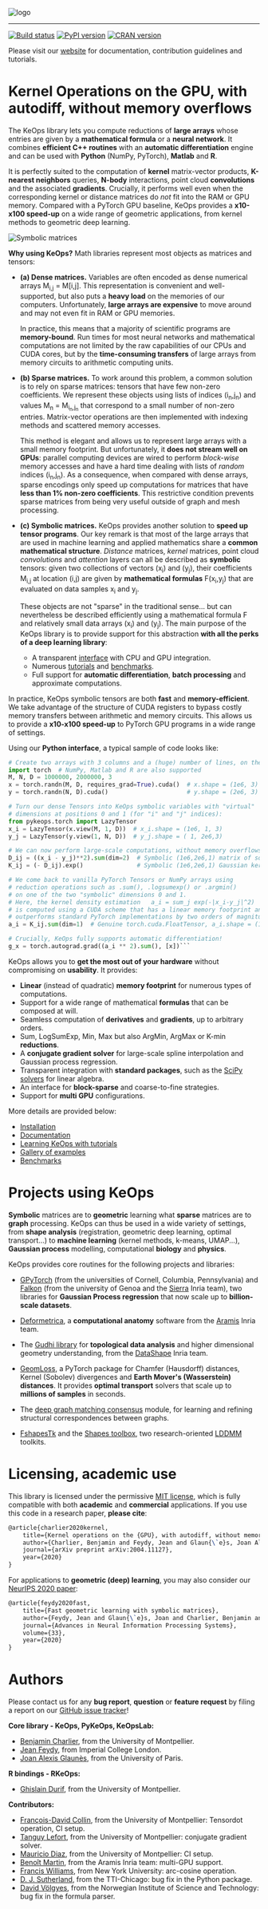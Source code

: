 ![logo](./doc/_static/logo/keops_logo.png)

----------------------------------------------------------------------------------

[![Build status](https://ci.inria.fr/keops/buildStatus/icon?job=keops%2Fmaster)](https://ci.inria.fr/keops/job/keops/job/master/)
[![PyPI version](https://badge.fury.io/py/pykeops.svg)](https://pypi.org/project/pykeops/)
[![CRAN version](https://www.r-pkg.org/badges/version/rkeops)](https://cran.r-project.org/web/packages/rkeops/index.html)


Please visit our [website](https://www.kernel-operations.io/) for 
documentation, contribution guidelines and tutorials.

# Kernel Operations on the GPU, with autodiff, without memory overflows

The KeOps library lets you compute reductions of **large arrays** 
whose entries are given by a **mathematical formula** or a **neural network**. 
It combines **efficient C++ routines** with an **automatic differentiation** 
engine and can be used with **Python** (NumPy, PyTorch), **Matlab** and **R**.

It is perfectly suited to the computation of **kernel** matrix-vector products,
**K-nearest neighbors** queries, **N-body** interactions,
point cloud **convolutions** and the associated **gradients**.
Crucially, it performs well even when the corresponding kernel or distance 
matrices do *not* fit into the RAM or GPU memory.
Compared with a PyTorch GPU baseline, KeOps provides
a **x10-x100 speed-up** on a wide range of geometric applications,
from kernel methods to geometric deep learning.

![Symbolic matrices](./doc/_static/symbolic_matrix.svg)

**Why using KeOps?**
Math libraries represent most objects as matrices and tensors:

- **(a) Dense matrices.** Variables are often encoded as
  dense numerical arrays M<sub>i,j</sub> = M[i,j].
  This representation is convenient and well-supported,
  but also puts a **heavy load** on the memories of our computers.
  Unfortunately, **large arrays are expensive** to move around and
  may not even fit in RAM or GPU memories.

  In practice, this means that a majority of scientific programs are **memory-bound**.
  Run times for most neural networks and mathematical computations
  are not limited by the raw capabilities of our CPUs and CUDA cores,
  but by the **time-consuming transfers** of large arrays
  from memory circuits to arithmetic computing units.

- **(b) Sparse matrices.** To work around this problem, a common solution is to rely on
  sparse matrices: tensors that have few non-zero coefficients.
  We represent these objects using lists of indices
  (i<sub>n</sub>,j<sub>n</sub>) and values M<sub>n</sub> = M<sub>i<sub>n</sub>,j<sub>n</sub></sub>
  that correspond to a small number of non-zero entries.
  Matrix-vector operations are then implemented with
  indexing methods and scattered memory accesses.

  This method is elegant and allows us to represent large arrays 
  with a small memory footprint.
  But unfortunately, it **does not stream well on GPUs**:
  parallel computing devices are wired to perform *block-wise* memory accesses
  and have a hard time dealing with lists of *random* indices (i<sub>n</sub>,j<sub>n</sub>).
  As a consequence, when compared with dense arrays,
  sparse encodings only speed up computations for matrices
  that have **less than 1% non-zero coefficients**. 
  This restrictive condition prevents sparse matrices 
  from being very useful outside of graph and mesh processing.

- **(c) Symbolic matrices.**
  KeOps provides another solution to **speed up tensor programs**.
  Our key remark is that most of the large arrays that are used
  in machine learning and applied mathematics share a **common mathematical structure**.
  *Distance* matrices, *kernel* matrices, point cloud *convolutions*
  and *attention* layers can all be described as **symbolic** tensors:
  given two collections of vectors (x<sub>i</sub>) and (y<sub>j</sub>),
  their coefficients M<sub>i,j</sub> at location (i,j) are given by
  **mathematical formulas** F(x<sub>i</sub>,y<sub>j</sub>) 
  that are evaluated on data samples x<sub>i</sub> and y<sub>j</sub>.

  These objects are not "sparse" in the traditional sense...
  but can nevertheless be described efficiently using
  a mathematical formula F and relatively
  small data arrays (x<sub>i</sub>) and (y<sub>j</sub>).
  The main purpose of the KeOps library
  is to provide support for this abstraction
  **with all the perks of a deep learning library**:

  - A transparent [interface](https://www.kernel-operations.io/keops/python/api/index.html) with CPU and GPU integration.
  - Numerous [tutorials](https://www.kernel-operations.io/keops/_auto_tutorials/index.html) and [benchmarks](https://www.kernel-operations.io/keops/_auto_benchmarks/index.html).
  - Full support for **automatic differentiation**, **batch processing**
    and approximate computations.
  
In practice, KeOps symbolic tensors are both
**fast** and **memory-efficient**.
We take advantage of the structure of CUDA registers
to bypass costly memory transfers between
arithmetic and memory circuits. This allows us to provide a
**x10-x100 speed-up** to PyTorch GPU programs
in a wide range of settings.

Using our **Python interface**, a typical sample of code looks like:

```python
# Create two arrays with 3 columns and a (huge) number of lines, on the GPU
import torch  # NumPy, Matlab and R are also supported
M, N, D = 1000000, 2000000, 3
x = torch.randn(M, D, requires_grad=True).cuda()  # x.shape = (1e6, 3)
y = torch.randn(N, D).cuda()                      # y.shape = (2e6, 3)

# Turn our dense Tensors into KeOps symbolic variables with "virtual"
# dimensions at positions 0 and 1 (for "i" and "j" indices):
from pykeops.torch import LazyTensor
x_i = LazyTensor(x.view(M, 1, D))  # x_i.shape = (1e6, 1, 3)
y_j = LazyTensor(y.view(1, N, D))  # y_j.shape = ( 1, 2e6,3)

# We can now perform large-scale computations, without memory overflows:
D_ij = ((x_i - y_j)**2).sum(dim=2)  # Symbolic (1e6,2e6,1) matrix of squared distances
K_ij = (- D_ij).exp()               # Symbolic (1e6,2e6,1) Gaussian kernel matrix

# We come back to vanilla PyTorch Tensors or NumPy arrays using
# reduction operations such as .sum(), .logsumexp() or .argmin()
# on one of the two "symbolic" dimensions 0 and 1.
# Here, the kernel density estimation   a_i = sum_j exp(-|x_i-y_j|^2)
# is computed using a CUDA scheme that has a linear memory footprint and
# outperforms standard PyTorch implementations by two orders of magnitude.
a_i = K_ij.sum(dim=1)  # Genuine torch.cuda.FloatTensor, a_i.shape = (1e6, 1), 

# Crucially, KeOps fully supports automatic differentiation!
g_x = torch.autograd.grad((a_i ** 2).sum(), [x])```
```

KeOps allows you to **get the most out of your hardware** without compromising on **usability**.
It provides:

- **Linear** (instead of quadratic) **memory footprint** for numerous types of computations.
- Support for a wide range of mathematical **formulas** that can be composed at will.
- Seamless computation of **derivatives** and **gradients**, up to arbitrary orders.
- Sum, LogSumExp, Min, Max but also ArgMin, ArgMax or K-min **reductions**.
- A **conjugate gradient solver** for large-scale spline interpolation and Gaussian process regression.
- Transparent integration with **standard packages**, such as the
  [SciPy solvers](https://docs.scipy.org/doc/scipy/reference/sparse.linalg.html) for linear algebra.
- An interface for **block-sparse** and coarse-to-fine strategies.
- Support for **multi GPU** configurations.

More details are provided below:

- [Installation](http://www.kernel-operations.io/keops/introduction/installation.html)
- [Documentation](http://www.kernel-operations.io/keops/introduction/why_using_keops.html)
- [Learning KeOps with tutorials](http://www.kernel-operations.io/keops/_auto_tutorials/index.html)
- [Gallery of examples](http://www.kernel-operations.io/keops/_auto_examples/index.html)
- [Benchmarks](http://www.kernel-operations.io/keops/_auto_benchmarks/index.html)

# Projects using KeOps

**Symbolic** matrices are to **geometric** learning what **sparse** matrices are to **graph** processing.
KeOps can thus be used in a wide variety of settings,
from **shape analysis** (registration, geometric deep learning, optimal transport...)
to **machine learning** (kernel methods, k-means, UMAP...),
**Gaussian process** modelling, computational **biology** and **physics**.

KeOps provides core routines for the following projects and libraries:

- [GPyTorch](https://docs.gpytorch.ai/en/stable/examples/02_Scalable_Exact_GPs/KeOps_GP_Regression.html>)
  (from the universities of Cornell, Columbia, Pennsylvania) and
  [Falkon](https://falkonml.github.io/falkon/)
  (from the university of Genoa and the [Sierra](https://www.di.ens.fr/sierra/) Inria team),
  two libraries for **Gaussian Process regression** that now scale
  up to **billion-scale datasets**.

- [Deformetrica](http://www.deformetrica.org), a **computational anatomy** software
  from the [Aramis](https://www.inria.fr/en/teams/aramis) Inria team.

- The [Gudhi library](https://gudhi.inria.fr) for **topological data analysis**
  and higher dimensional geometry understanding,
  from the [DataShape](https://team.inria.fr/datashape/) Inria team.

- [GeomLoss](http://www.kernel-operations.io/geomloss), a PyTorch package for Chamfer (Hausdorff) distances, Kernel (Sobolev) divergences and **Earth Mover's (Wasserstein) distances**.
  It provides **optimal transport** solvers that scale up to
  **millions of samples** in seconds.
  
- The [deep graph matching consensus](https://github.com/rusty1s/deep-graph-matching-consensus) module,
  for learning and refining structural correspondences between graphs.

- [FshapesTk](https://plmlab.math.cnrs.fr/benjamin.charlier/fshapesTk) and the
  [Shapes toolbox](https://plmlab.math.cnrs.fr/jeanfeydy/shapes_toolbox),
  two research-oriented [LDDMM](https://en.wikipedia.org/wiki/Large_deformation_diffeomorphic_metric_mapping) toolkits.

# Licensing, academic use

This library is licensed under the permissive [MIT license](https://en.wikipedia.org/wiki/MIT_License),
which is fully compatible with both **academic** and **commercial** applications.
If you use this code in a research paper, **please cite**:

```tex
@article{charlier2020kernel,
    title={Kernel operations on the {GPU}, with autodiff, without memory overflows},
    author={Charlier, Benjamin and Feydy, Jean and Glaun{\`e}s, Joan Alexis and Collin, Fran{\c{c}}ois-David and Durif, Ghislain},
    journal={arXiv preprint arXiv:2004.11127},
    year={2020}
}
```

For applications to **geometric (deep) learning**, 
you may also consider our [NeurIPS 2020 paper](jeanfeydy.com/Papers/KeOps_NeurIPS_2020.pdf):

```tex
@article{feydy2020fast,
    title={Fast geometric learning with symbolic matrices},
    author={Feydy, Jean and Glaun{\`e}s, Joan and Charlier, Benjamin and Bronstein, Michael},
    journal={Advances in Neural Information Processing Systems},
    volume={33},
    year={2020}
}
```

# Authors

Please contact us for any **bug report**, **question** or **feature request** by filing
a report on our [GitHub issue tracker](https://github.com/getkeops/keops/issues)!

**Core library - KeOps, PyKeOps, KeOpsLab:**

- [Benjamin Charlier](https://imag.umontpellier.fr/~charlier/), from the University of Montpellier.
- [Jean Feydy](https://www.jeanfeydy.com), from Imperial College London.
- [Joan Alexis Glaunès](http://helios.mi.parisdescartes.fr/~glaunes/), from the University of Paris.

**R bindings - RKeOps:**

- [Ghislain Durif](https://gdurif.perso.math.cnrs.fr/), from the University of Montpellier.

**Contributors:**

- [François-David Collin](https://github.com/fradav), from the University of Montpellier: Tensordot operation, CI setup.
- [Tanguy Lefort](https://github.com/tanglef), from the University of Montpellier: conjugate gradient solver.
- [Mauricio Diaz](https://github.com/mdiazmel), from the University of Montpellier: CI setup.
- [Benoît Martin](https://github.com/benoitmartin88), from the Aramis Inria team: multi-GPU support.
- [Francis Williams](https://www.fwilliams.info), from New York University: arc-cosine operation.
- [D. J. Sutherland](https://djsutherland.ml), from the TTI-Chicago: bug fix in the Python package.
- [David Völgyes](https://scholar.google.no/citations?user=ngT2GvMAAAAJ&hl=en), from the Norwegian Institute of Science and Technology: bug fix in the formula parser.
